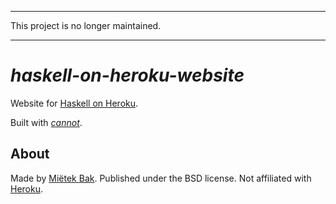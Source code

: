 -------------------------------------------------------------------------------

This project is no longer maintained.

-------------------------------------------------------------------------------


_haskell-on-heroku-website_
===========================

Website for [Haskell on Heroku](https://haskellonheroku.com).

Built with [_cannot_](https://cannot.mietek.io/).


About
-----

Made by [Miëtek Bak](https://mietek.io/).  Published under the BSD license.  Not affiliated with [Heroku](https://heroku.com/).
